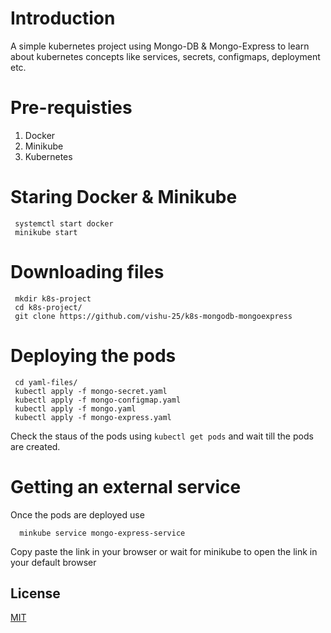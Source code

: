 # Introduction
A simple kubernetes project using Mongo-DB & Mongo-Express to learn about kubernetes concepts like services, secrets, configmaps, deployment etc.
# Pre-requisties 
1) Docker
2) Minikube
3) Kubernetes

# Staring Docker & Minikube
```
 systemctl start docker 
 minikube start
```
# Downloading files
```
 mkdir k8s-project
 cd k8s-project/
 git clone https://github.com/vishu-25/k8s-mongodb-mongoexpress 
 ```
# Deploying the pods
```
 cd yaml-files/
 kubectl apply -f mongo-secret.yaml
 kubectl apply -f mongo-configmap.yaml
 kubectl apply -f mongo.yaml
 kubectl apply -f mongo-express.yaml
```
Check the staus of the pods using `kubectl get pods` and wait till the pods are created.
# Getting an external service
Once the pods are deployed use 
``` 
  minkube service mongo-express-service
```
Copy paste the link in your browser or wait for minikube to open the link in your default browser
## License
[MIT](https://choosealicense.com/licenses/mit/)
